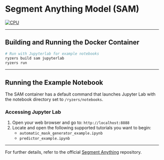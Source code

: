# Segment Anything Model (SAM)

[![CPU](https://img.shields.io/badge/ryzenai-x86-blue)](#)

---

## Building and Running the Docker Container

```bash
# Run with Jupyterlab for example notebooks
ryzers build sam jupyterlab
ryzers run
```

---

## Running the Example Notebook

The SAM container has a default command that launches Jupyter Lab with the notebook directory set to `/ryzers/notebooks`.

### Accessing Jupyter Lab
1. Open your web browser and go to: `http://localhost:8888`
2. Locate and open the following supported tutorials you want to begin:
   - `automatic_mask_generator_example.ipynb`
   - `predictor_example.ipynb`

---

For further details, refer to the official [Segment Anything](https://github.com/facebookresearch/segment-anything) repository.